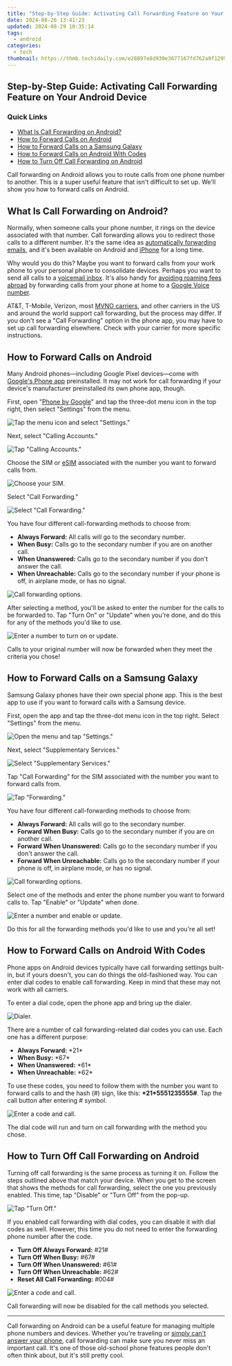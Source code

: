 ```yaml
---
title: "Step-by-Step Guide: Activating Call Forwarding Feature on Your Android Device"
date: 2024-08-26 13:41:23
updated: 2024-08-29 10:35:14
tags:
  - android
categories:
  - tech
thumbnail: https://thmb.techidaily.com/e28897e8d930e3677167fd762a9f129952956dbe6cf005a7a223376477485be0.jpg
---
```


## Step-by-Step Guide: Activating Call Forwarding Feature on Your Android Device

### Quick Links

* [What Is Call Forwarding on Android?](https://fox-friendly.techidaily.com/updated-unleash-the-power-of-zoom-your-win10-journey-begins-here-for-2024/)
* [How to Forward Calls on Android](https://location-social.techidaily.com/how-to-hidefake-snapchat-location-on-your-honor-x50i-drfone-by-drfone-virtual-android/)
* [How to Forward Calls on a Samsung Galaxy](https://fake-location.techidaily.com/thinking-about-changing-your-netflix-region-without-a-vpn-on-vivo-g2-drfone-by-drfone-virtual-android/)
* [How to Forward Calls on Android With Codes](https://unlock-android.techidaily.com/in-2024-unlock-infinix-note-30-pro-phone-password-without-factory-reset-full-guide-here-by-drfone-android/)
* [How to Turn Off Call Forwarding on Android](https://solve-lab.techidaily.com/quick-and-simple-guide-how-to-change-your-kobo-ebooks-into-pdf-format/)

 Call forwarding on Android allows you to route calls from one phone number to another. This is a super useful feature that isn't difficult to set up. We'll show you how to forward calls on Android.

##  What Is Call Forwarding on Android?

 Normally, when someone calls your phone number, it rings on the device associated with that number. Call forwarding allows you to redirect those calls to a different number. It's the same idea as [automatically forwarding emails](https://instagram-videos.techidaily.com/new-2024-approved-essential-tips-for-effective-instagram-video-conversations/), and it's been available on Android and [iPhone](https://video-content-creator.techidaily.com/updated-discover-the-best-public-domain-video-libraries-online-for-2024/) for a long time.

 Why would you do this? Maybe you want to forward calls from your work phone to your personal phone to consolidate devices. Perhaps you want to send all calls to a [voicemail inbox](https://techidaily.com/how-to-update-apple-iphone-15-plus-without-data-loss-drfone-by-drfone-ios-system-repair-ios-system-repair/). It's also handy for [avoiding roaming fees abroad](https://digital-screen-recording.techidaily.com/updated-maximizing-efficiency-in-remote-group-meetings/) by forwarding calls from your phone at home to a [Google Voice number](https://activate-lock.techidaily.com/icloud-unlocker-download-unlock-icloud-lock-for-your-iphone-13-mini-by-drfone-ios/).

 AT&T, T-Mobile, Verizon, most [MVNO carriers](https://sound-tweaking.techidaily.com/new-in-2024-mastering-audio-clarity-the-most-effective-noise-reduction-tools-revealed/), and other carriers in the US and around the world support call forwarding, but the process may differ. If you don't see a "Call Forwarding" option in the phone app, you may have to set up call forwarding elsewhere. Check with your carrier for more specific instructions.

##  How to Forward Calls on Android

 Many Android phones—including Google Pixel devices—come with [Google's Phone app](https://win11-tips.techidaily.com/understanding-why-files-carry-an-x-marking/) preinstalled. It may not work for call forwarding if your device's manufacturer preinstalled its own phone app, though.

 First, open "[Phone by Google](https://www.anrdoezrs.net/links/3607085/type/dlg/sid/UUhtgUeUpU207487/https://play.google.com/store/apps/details?id=com.google.android.dialer)" and tap the three-dot menu icon in the top right, then select "Settings" from the menu.

![Tap the menu icon and select "Settings."](https://static1.howtogeekimages.com/wordpress/wp-content/uploads/2023/09/screenshot_20230914-170506.png) 

 Next, select "Calling Accounts."

![Tap "Calling Accounts."](https://static1.howtogeekimages.com/wordpress/wp-content/uploads/2023/09/screenshot_20230914-170524.png) 

 Choose the SIM or [eSIM](https://facebook-video-footage.techidaily.com/unveiling-the-hidden-pathways-to-earning-on-youtube-for-2024/) associated with the number you want to forward calls from.

![Choose your SIM.](https://static1.howtogeekimages.com/wordpress/wp-content/uploads/2023/09/screenshot_20230914-170533.png) 

 Select "Call Forwarding."

![Select "Call Forwarding."](https://static1.howtogeekimages.com/wordpress/wp-content/uploads/2023/09/screenshot_20230914-170539.png) 

 You have four different call-forwarding methods to choose from:

* **Always Forward:** All calls will go to the secondary number.
* **When Busy:** Calls go to the secondary number if you are on another call.
* **When Unanswered:** Calls go to the secondary number if you don't answer the call.
* **When Unreachable:** Calls go to the secondary number if your phone is off, in airplane mode, or has no signal.

![Call forwarding options.](https://static1.howtogeekimages.com/wordpress/wp-content/uploads/2023/09/screenshot_20230914-172420.png) 

 After selecting a method, you'll be asked to enter the number for the calls to be forwarded to. Tap "Turn On" or "Update" when you're done, and do this for any of the methods you'd like to use.

![Enter a number to turn on or update.](https://static1.howtogeekimages.com/wordpress/wp-content/uploads/2023/09/2023-09-14_17-11-30.png) 

 Calls to your original number will now be forwarded when they meet the criteria you chose!

##  How to Forward Calls on a Samsung Galaxy

 Samsung Galaxy phones have their own special phone app. This is the best app to use if you want to forward calls with a Samsung device.

 First, open the app and tap the three-dot menu icon in the top right. Select "Settings" from the menu.

![Open the menu and tap "Settings."](https://static1.howtogeekimages.com/wordpress/wp-content/uploads/2023/09/screenshot_20230914_172708_phone.jpg) 

 Next, select "Supplementary Services."

![Select "Supplementary Services."](https://static1.howtogeekimages.com/wordpress/wp-content/uploads/2023/09/screenshot_20211223-163925_call_settings.jpg) 

 Tap "Call Forwarding" for the SIM associated with the number you want to forward calls from.

![Tap "Forwarding."](https://static1.howtogeekimages.com/wordpress/wp-content/uploads/2023/09/screenshot_20211223-163952_call_settings.jpg) 

 You have four different call-forwarding methods to choose from:

* **Always Forward:** All calls will go to the secondary number.
* **Forward When Busy:** Calls go to the secondary number if you are on another call.
* **Forward When Unanswered:** Calls go to the secondary number if you don't answer the call.
* **Forward When Unreachable:** Calls go to the secondary number if your phone is off, in airplane mode, or has no signal.

![Call forwarding options.](https://static1.howtogeekimages.com/wordpress/wp-content/uploads/2023/09/screenshot_20211223-164007_call_settings.jpg) 

 Select one of the methods and enter the phone number you want to forward calls to. Tap "Enable" or "Update" when done.

![Enter a number and enable or update.](https://static1.howtogeekimages.com/wordpress/wp-content/uploads/2023/09/screenshot_20211223-164335_call_settings.jpg) 

 Do this for all the forwarding methods you'd like to use and you're all set!

##  How to Forward Calls on Android With Codes

 Phone apps on Android devices typically have call forwarding settings built-in, but if yours doesn't, you can do things the old-fashioned way. You can enter dial codes to enable call forwarding. Keep in mind that these may not work with all carriers.

 To enter a dial code, open the phone app and bring up the dialer.

![Dialer.](https://static1.howtogeekimages.com/wordpress/wp-content/uploads/2023/09/2023-09-14_17-36-45.jpg) 

 There are a number of call forwarding-related dial codes you can use. Each one has a different purpose:

* **Always Forward:** \*21\*
* **When Busy:** \*67\*
* **When Unanswered:** \*61\*
* **When Unreachable:** \*62\*

 To use these codes, you need to follow them with the number you want to forward calls to and the hash (#) sign, like this: **\*21\*5551235555#**. Tap the call button after entering # symbol.

![Enter a code and call.](https://static1.howtogeekimages.com/wordpress/wp-content/uploads/2023/09/screenshot_20230914_173137_phone.jpg) 

 The dial code will run and turn on call forwarding with the method you chose.

##  How to Turn Off Call Forwarding on Android

 Turning off call forwarding is the same process as turning it on. Follow the steps outlined above that match your device. When you get to the screen that shows the methods for call forwarding, select the one you previously enabled. This time, tap "Disable" or "Turn Off" from the pop-up.

![Tap "Turn Off."](https://static1.howtogeekimages.com/wordpress/wp-content/uploads/2023/09/2023-09-14_17-37-59.jpg) 

 If you enabled call forwarding with dial codes, you can disable it with dial codes as well. However, this time you do not need to enter the forwarding phone number after the code.

* **Turn Off Always Forward:** #21#
* **Turn Off When Busy:** #67#
* **Turn Off When Unanswered:** #61#
* **Turn Off When Unreachable:** #62#
* **Reset All Call Forwarding:** #004#

![Enter a code and call.](https://static1.howtogeekimages.com/wordpress/wp-content/uploads/2023/09/screenshot_20230914_173137_phone.jpg) 

 Call forwarding will now be disabled for the call methods you selected.

---

 Call forwarding on Android can be a useful feature for managing multiple phone numbers and devices. Whether you're traveling or [simply can't answer your phone](https://facebook-video-recording.techidaily.com/new-2024-approved-leading-selection-top-6-fb-lite-vids/), call forwarding can make sure you never miss an important call. It's one of those old-school phone features people don't often think about, but it's still pretty cool.

<ins class="adsbygoogle"
     style="display:block"
     data-ad-format="autorelaxed"
     data-ad-client="ca-pub-7571918770474297"
     data-ad-slot="1223367746"></ins>



<ins class="adsbygoogle"
     style="display:block"
     data-ad-client="ca-pub-7571918770474297"
     data-ad-slot="8358498916"
     data-ad-format="auto"
     data-full-width-responsive="true"></ins>
